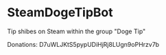 SteamDogeTipBot
===============

Tip shibes on Steam within the group "Doge Tip"

Donations: D7uWLJKtS5pypUDiHjRj8LUgn9oPHrzv7b